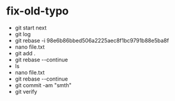 # fix-old-typo
- git start next
- git log
- git rebase -i 98e6b86bbed506a2225aec8f1bc9791b88e5ba8f
- nano file.txt
- git add .
- git rebase --continue
- ls
- nano file.txt
- git rebase --continue
- git commit -am "smth"
- git verify
